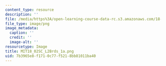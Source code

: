 ```yaml
---
content_type: resource
description: ''
file: /media/https%3A/open-learning-course-data-rc.s3.amazonaws.com/18-02sc-multivariable-calculus-fall-2010/7b3965e8f1710c77f5218bb81011ba40_MIT18_02SC_L2Brds_1a.png
file_type: image/png
image_metadata:
  caption: ''
  credit: ''
  image-alt: ''
resourcetype: Image
title: MIT18_02SC_L2Brds_1a.png
uid: 7b3965e8-f171-0c77-f521-8bb81011ba40
---
```

